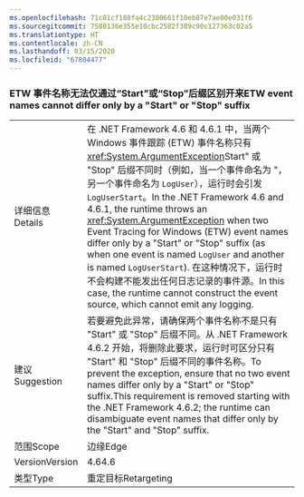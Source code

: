 ```yaml
---
ms.openlocfilehash: 71c81cf188fa4c2300661f10eb87e7ae00e031f6
ms.sourcegitcommit: 7588136e355e10cbc2582f389c90c127363c02a5
ms.translationtype: HT
ms.contentlocale: zh-CN
ms.lasthandoff: 03/15/2020
ms.locfileid: "67804477"
---
```

### <a name="etw-event-names-cannot-differ-only-by-a-start-or-stop-suffix"></a><span data-ttu-id="2897c-101">ETW 事件名称无法仅通过“Start”或“Stop”后缀区别开来</span><span class="sxs-lookup"><span data-stu-id="2897c-101">ETW event names cannot differ only by a "Start" or "Stop" suffix</span></span>

|   |   |
|---|---|
|<span data-ttu-id="2897c-102">详细信息</span><span class="sxs-lookup"><span data-stu-id="2897c-102">Details</span></span>|<span data-ttu-id="2897c-103">在 .NET Framework 4.6 和 4.6.1 中，当两个 Windows 事件跟踪 (ETW) 事件名称只有 <xref:System.ArgumentException>Start&quot; 或 &quot;Stop&quot; 后缀不同时（例如，当一个事件命名为 &quot;，另一个事件命名为 <code>LogUser</code>），运行时会引发 <code>LogUserStart</code>。</span><span class="sxs-lookup"><span data-stu-id="2897c-103">In the .NET Framework 4.6 and 4.6.1, the runtime throws an <xref:System.ArgumentException> when two Event Tracing for Windows (ETW) event names differ only by a &quot;Start&quot; or &quot;Stop&quot; suffix (as when one event is named <code>LogUser</code> and another is named <code>LogUserStart</code>).</span></span> <span data-ttu-id="2897c-104">在这种情况下，运行时不会构建不能发出任何日志记录的事件源。</span><span class="sxs-lookup"><span data-stu-id="2897c-104">In this case, the runtime cannot construct the event source, which cannot emit any logging.</span></span>|
|<span data-ttu-id="2897c-105">建议</span><span class="sxs-lookup"><span data-stu-id="2897c-105">Suggestion</span></span>|<span data-ttu-id="2897c-106">若要避免此异常，请确保两个事件名称不是只有 &quot;Start&quot; 或 &quot;Stop&quot; 后缀不同。从 .NET Framework 4.6.2 开始，将删除此要求，运行时可区分只有 &quot;Start&quot; 和 &quot;Stop&quot; 后缀不同的事件名称。</span><span class="sxs-lookup"><span data-stu-id="2897c-106">To prevent the exception, ensure that no two event names differ only by a &quot;Start&quot; or &quot;Stop&quot; suffix.This requirement is removed starting with the .NET Framework 4.6.2; the runtime can disambiguate event names that differ only by the &quot;Start&quot; and &quot;Stop&quot; suffix.</span></span>|
|<span data-ttu-id="2897c-107">范围</span><span class="sxs-lookup"><span data-stu-id="2897c-107">Scope</span></span>|<span data-ttu-id="2897c-108">边缘</span><span class="sxs-lookup"><span data-stu-id="2897c-108">Edge</span></span>|
|<span data-ttu-id="2897c-109">Version</span><span class="sxs-lookup"><span data-stu-id="2897c-109">Version</span></span>|<span data-ttu-id="2897c-110">4.6</span><span class="sxs-lookup"><span data-stu-id="2897c-110">4.6</span></span>|
|<span data-ttu-id="2897c-111">类型</span><span class="sxs-lookup"><span data-stu-id="2897c-111">Type</span></span>|<span data-ttu-id="2897c-112">重定目标</span><span class="sxs-lookup"><span data-stu-id="2897c-112">Retargeting</span></span>|

